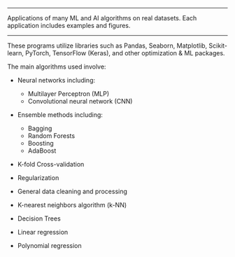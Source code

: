 ***
Applications of many ML and AI algorithms on real datasets. Each application includes examples and figures.
***

These programs utilize libraries such as Pandas, Seaborn, Matplotlib, Scikit-learn, PyTorch, TensorFlow (Keras), and other optimization & ML packages.

The main algorithms used involve:

* Neural networks including:
    - Multilayer Perceptron (MLP)
    - Convolutional neural network (CNN)

* Ensemble methods including:
    - Bagging
    - Random Forests
    - Boosting
    - AdaBoost

* K-fold Cross-validation
* Regularization
* General data cleaning and processing
* K-nearest neighbors algorithm (k-NN)
* Decision Trees
* Linear regression
* Polynomial regression
